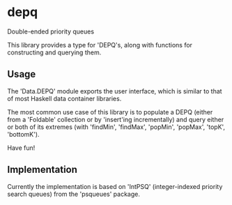 # depq

Double-ended priority queues

This library provides a type for 'DEPQ's, along with functions for constructing and querying them. 

## Usage

The 'Data.DEPQ' module exports the user interface, which is similar to that of most Haskell data container libraries.

The most common use case of this library is to populate a DEPQ (either from a 'Foldable' collection or by 'insert'ing incrementally) and query either or both of its extremes (with 'findMin', 'findMax', 'popMin', 'popMax', 'topK', 'bottomK').

Have fun!

## Implementation 

Currently the implementation is based on 'IntPSQ' (integer-indexed priority search queues) from the 'psqueues' package.

